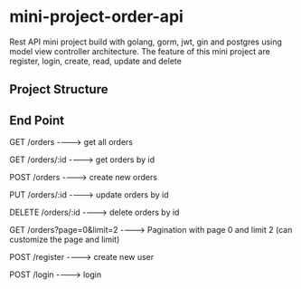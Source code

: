 # mini-project-order-api
Rest API mini project build with golang, gorm, jwt, gin and postgres using model view controller architecture.
The feature of this mini project are register, login, create, read, update and delete
## Project Structure

## End Point
GET /orders ----> get all orders

GET /orders/:id ----> get orders by id

POST /orders ----> create new orders

PUT /orders/:id ----> update orders by id

DELETE /orders/:id ----> delete orders by id

GET /orders?page=0&limit=2 ----> Pagination with page 0 and limit 2 (can customize the page and limit)

POST /register ----> create new user

POST /login ----> login 

